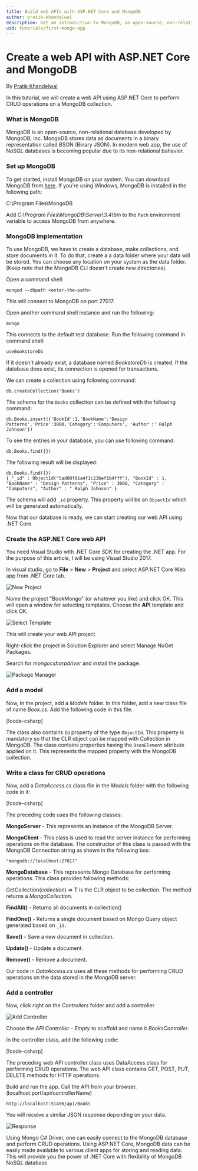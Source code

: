 ```yaml
---
title: Build web APIs with ASP.NET Core and MongoDB
author: pratik-khandelwal
description: Get an introduction to MongoDB, an open-source, non-relational database and how to build web APIs using MongoDB and ASP.NET Core.
uid: tutorials/first-mongo-app
---
```

# Create a web API with ASP.NET Core and MongoDB

By [Pratik Khandelwal](https://twitter.com/K2Prk)

In this tutorial, we will create a web API using ASP.NET Core to perform CRUD operations on a MongoDB collection.

### What is MongoDB

MongoDB is an open-source, non-relational database developed by MongoDB, Inc. MongoDB stores data as documents in a binary representation called BSON (Binary JSON). In modern web app, the use of NoSQL databases is becoming popular due to its non-relational bahavior.


### Set up MongoDB

To get started, install MongoDB on your system. You can download MongoDB from [here](https://docs.mongodb.com/manual/administration/install-community/). If you're using Windows, MongoDB is installed in the following path:

C:\Program Files\MongoDB

Add *C:\Program Files\MongoDB\Server\3.4\bin* to the `Path` environment variable to access MongoDB from anywhere.

### MongoDB implementation

To use MongoDB, we have to create a database, make collections, and store documents in it. To do that, create a a data folder where your data will be stored. You can choose any location on your system as the data folder. (Keep note that the MongoDB CLI doesn't create new directories).

Open a command shell:

```console
mongod --dbpath <enter-the-path>
```

This will connect to MongoDB on port 27017.

Open another command shell instance and run the following:	

```console
mongo
```

This connects to the default test database. Run the following command in command shell:

```console
useBookstoreDb
```

If it doesn't already exist, a database named *BookstoreDb* is created. If the database does exist, its connection is opened for transactions.

We can create a collection using following command:

```console
db.createCollection('Books')
```

The schema for the `Books` collection can be defined with the following command:

```console
db.Books.insert({'BookId':1,'BookName':'Design Patterns','Price':3000,'Category':'Computers', 'Author':' Ralph Johnson'})
```

To see the entries in your database, you can use following command:

```console
db.Books.find({})
```

The following result will be displayed:

```console
db.Books.find({})
{ "_id" : ObjectId("5ad08f91a4f1c236ef1b4fff"), "BookId" : 1, "BookName" : "Design Patterns", "Price" : 3000, "Category" : "Computers", "Author" : " Ralph Johnson" }
```

The schema will add `_id` property. This property will be an `ObjectId` which will be generated automatically.

Now that our database is ready, we can start creating our web API using .NET Core.

### Create the ASP.NET Core web API

You need Visual Studio with .NET Core SDK for creating the .NET app. For the purpose of this article, I will be using Visual Studio 2017.

In visual studio, go to **File** > **New** > **Project** and select ASP.NET Core Web app from .NET Core tab.

![New Project](~/tutorials/first-mongo-app/_static/newProject.png)

Name the project "BookMongo" (or whatever you like) and click OK. This will open a window for selecting templates. Choose the **API** template and click OK.

![Select Template](~/tutorials/first-mongo-app/_static/apiTemplate.png)

This will create your web API project.

Right-click the project in Solution Explorer and select Manage NuGet Packages.

Search for *mongocsharpdriver* and install the package.

![Package Manager](~/tutorials/first-mongo-app/_static/packageManager.png)

### Add a model

Now, in the project, add a *Models* folder. In this folder, add a new class file of name *Book.cs*. Add the following code in this file:

[!code-csharp[](~/tutorials/first-mongo-app/sample/BookstoreAPI/Models/Book.cs?name=snippet_1)]

The class also contains `Id` property of the type `ObjectId`. This property is mandatory so that the CLR object can be mapped with Collection in MongoDB. The class contains properties having the `BsonElement` attribute applied on it. This represents the mapped property with the MongoDB collection.

### Write a class for CRUD operations

Now, add a *DataAccess.cs* class file in the *Models* folder with the following code in it:

[!code-csharp[](~/tutorials/first-mongo-app/sample/BookstoreAPI/Models/DataAccess.cs?name=snippet_1)]

The preceding code uses the following classes:

**MongoServer** - This represents an instance of the MongoDB Server.

**MongoClient** - This class is used to read the server instance for performing operations on the database. The constructor of this class is passed with the MongoDB Connection string as shown in the following box:

```console
"mongodb://localhost:27017"
```

**MongoDatabase** - This represents Mongo Database for performing operations. This class provides following methods:

GetCollection<T>(*collection*) => T is the CLR object to be *collection*. The method returns a *MongoCollection*.

**FindAll()** - Returns all documents in collection()

**FindOne()** - Returns a single document based on Mongo Query object generated based on `_id`.

**Save()** - Save a new document in collection.

**Update()** - Update a document.

**Remove()** - Remove a document.

Our code in *DataAccess.cs* uses all these methods for performing CRUD operations on the data stored in the MongoDB server.

### Add a controller

Now, click right on the *Controllers* folder and add a controller

![Add Controller](~/tutorials/first-mongo-app/_static/addController.png)

Choose the *API Controller - Empty* to scaffold and name it *BooksController*.

In the controller class, add the following code:

[!code-csharp[](~/tutorials/first-mongo-app/sample/BookstoreAPI/Controllers/BooksController.cs?name=snippet_1)]

The preceding web API controller class uses DataAccess class for performing CRUD operations. The web API class contains GET, POST, PUT, DELETE methods for HTTP operations.

Build and run the app. Call the API from your browser. 
(localhost:port/api/controllerName)

```console
http://localhost:51496/api/Books
```

You will receive a similar JSON response depending on your data.

![Response](~/tutorials/first-mongo-app/_static/jsonResponse.png)

Using Mongo C# Driver, one can easily connect to the MongoDB database and perform CRUD operations. Using ASP.NET Core, MongoDB data can be easily made available to various client apps for storing and reading data. This will provide you the power of .NET Core with flexibility of MongoDB NoSQL database.

